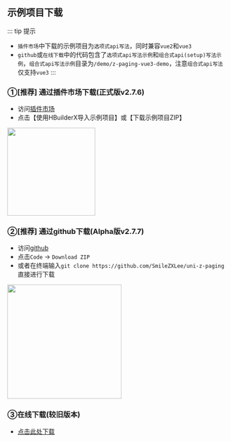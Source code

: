 ## 示例项目下载

::: tip 提示
* `插件市场`中下载的示例项目为`选项式api写法`，同时兼容`vue2`和`vue3`  
* `github`或`在线下载`中的代码包含了`选项式api写法示例`和`组合式api(setup)写法示例`，`组合式api写法示例`目录为`/demo/z-paging-vue3-demo`，注意`组合式api写法`仅支持`vue3`
:::
### ①[推荐] 通过插件市场下载(正式版v2.7.6)
* 访问[插件市场](https://ext.dcloud.net.cn/plugin?id=3935)
* 点击【使用HBuilderX导入示例项目】或【下载示例项目ZIP】<br />
<img style="width:200px;" src="/img/example_download1.png" />

### ②[推荐] 通过github下载(Alpha版v2.7.7)
* 访问[github](https://github.com/SmileZXLee/uni-z-paging)
* 点击`Code` -> `Download ZIP`
* 或者在终端输入`git clone https://github.com/SmileZXLee/uni-z-paging`直接进行下载 <br />
<img style="width:260px;" src="/img/example_download2.png" />

### ③在线下载(较旧版本)
* [点击此处下载](https://z-paging.zxlee.cn/public/code/uni-z-paging.zip)